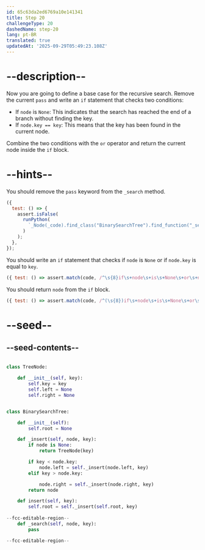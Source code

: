 ```yaml
---
id: 65c63da2ed6769a10e141341
title: Step 20
challengeType: 20
dashedName: step-20
lang: pt-BR
translated: true
updatedAt: '2025-09-29T05:49:23.108Z'
---
```


# --description--

Now you are going to define a base case for the recursive search. Remove the current `pass` and write an `if` statement that checks two conditions:

- If `node` is `None`: This indicates that the search has reached the end of a branch without finding the key.
- If `node.key == key`: This means that the key has been found in the current node.

Combine the two conditions with the `or` operator and return the current node inside the `if` block.

# --hints--

You should remove the `pass` keyword from the `_search` method.

```js
({
  test: () => {
    assert.isFalse(
      runPython(
        `_Node(_code).find_class("BinarySearchTree").find_function("_search").has_pass()`
      )
    );
  },
});

```

You should write an `if` statement that checks if `node` is `None` or if `node.key` is equal to `key`.

```js
({ test: () => assert.match(code, /^\s{8}if\s+node\s+is\s+None\s+or\s+node\.key\s*==\s*key\s*:/m) })
```

You should return `node` from the `if` block.

```js
({ test: () => assert.match(code, /^(\s{8})if\s+node\s+is\s+None\s+or\s+node\.key\s*==\s*key\s*:\s*^\1\s{4}return\s+node/m) })
```

# --seed--

## --seed-contents--

```py

class TreeNode:

    def __init__(self, key):
        self.key = key
        self.left = None
        self.right = None


class BinarySearchTree:

    def __init__(self):
        self.root = None

    def _insert(self, node, key):
        if node is None:
            return TreeNode(key)

        if key < node.key:
            node.left = self._insert(node.left, key)
        elif key > node.key:

            node.right = self._insert(node.right, key)
        return node

    def insert(self, key):
        self.root = self._insert(self.root, key)
        
--fcc-editable-region--
    def _search(self, node, key):
        pass

--fcc-editable-region--
```
